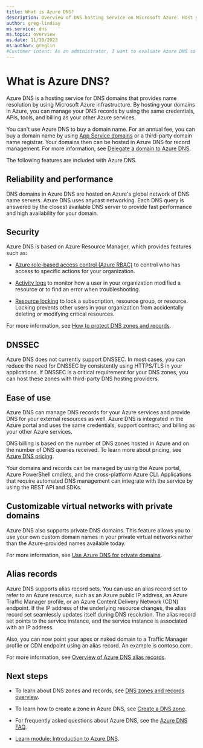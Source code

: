 ```yaml
---
title: What is Azure DNS?
description: Overview of DNS hosting service on Microsoft Azure. Host your domain on Microsoft Azure.
author: greg-lindsay
ms.service: dns
ms.topic: overview
ms.date: 11/30/2023
ms.author: greglin
#Customer intent: As an administrator, I want to evaluate Azure DNS so I can determine if I want to use it instead of my current DNS service.
---
```


# What is Azure DNS?

Azure DNS is a hosting service for DNS domains that provides name resolution by using Microsoft Azure infrastructure. By hosting your domains in Azure, you can manage your DNS records by using the same credentials, APIs, tools, and billing as your other Azure services.

You can't use Azure DNS to buy a domain name. For an annual fee, you can buy a domain name by using [App Service domains](../app-service/manage-custom-dns-buy-domain.md#buy-and-map-an-app-service-domain) or a third-party domain name registrar. Your domains then can be hosted in Azure DNS for record management. For more information, see [Delegate a domain to Azure DNS](dns-domain-delegation.md).

The following features are included with Azure DNS.

## Reliability and performance

DNS domains in Azure DNS are hosted on Azure's global network of DNS name servers. Azure DNS uses anycast networking. Each DNS query is answered by the closest available DNS server to provide fast performance and high availability for your domain.

## Security

 Azure DNS is based on Azure Resource Manager, which provides features such as:

* [Azure role-based access control (Azure RBAC)](../azure-resource-manager/management/overview.md) to control who has access to specific actions for your organization.

* [Activity logs](../azure-resource-manager/management/overview.md) to monitor how a user in your organization modified a resource or to find an error when troubleshooting.

* [Resource locking](../azure-resource-manager/management/lock-resources.md) to lock a subscription, resource group, or resource. Locking prevents other users in your organization from accidentally deleting or modifying critical resources.

For more information, see [How to protect DNS zones and records](dns-protect-zones-recordsets.md). 

## DNSSEC

Azure DNS does not currently support DNSSEC. In most cases, you can reduce the need for DNSSEC by consistently using HTTPS/TLS in your applications. If DNSSEC is a critical requirement for your DNS zones, you can host these zones with third-party DNS hosting providers.

## Ease of use

 Azure DNS can manage DNS records for your Azure services and provide DNS for your external resources as well. Azure DNS is integrated in the Azure portal and uses the same credentials, support contract, and billing as your other Azure services. 

DNS billing is based on the number of DNS zones hosted in Azure and on the number of DNS queries received. To learn more about pricing, see [Azure DNS pricing](https://azure.microsoft.com/pricing/details/dns/).

Your domains and records can be managed by using the Azure portal, Azure PowerShell cmdlets, and the cross-platform Azure CLI. Applications that require automated DNS management can integrate with the service by using the REST API and SDKs.

## Customizable virtual networks with private domains

Azure DNS also supports private DNS domains. This feature allows you to use your own custom domain names in your private virtual networks rather than the Azure-provided names available today.

For more information, see [Use Azure DNS for private domains](private-dns-overview.md).

## Alias records

Azure DNS supports alias record sets. You can use an alias record set to refer to an Azure resource, such as an Azure public IP address, an Azure Traffic Manager profile, or an Azure Content Delivery Network (CDN) endpoint. If the IP address of the underlying resource changes, the alias record set seamlessly updates itself during DNS resolution. The alias record set points to the service instance, and the service instance is associated with an IP address.

Also, you can now point your apex or naked domain to a Traffic Manager profile or CDN endpoint using an alias record. An example is contoso.com.

For more information, see [Overview of Azure DNS alias records](dns-alias.md).

## Next steps

* To learn about DNS zones and records, see [DNS zones and records overview](dns-zones-records.md).

* To learn how to create a zone in Azure DNS, see [Create a DNS zone](./dns-getstarted-portal.md).

* For frequently asked questions about Azure DNS, see the [Azure DNS FAQ](dns-faq.yml).

* [Learn module: Introduction to Azure DNS](/training/modules/intro-to-azure-dns).
